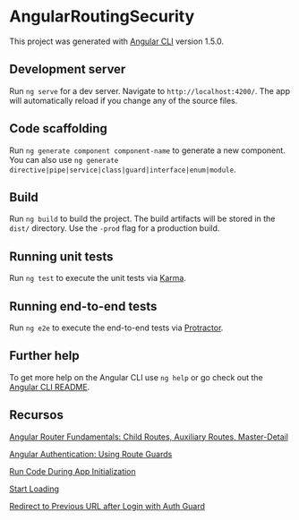 # AngularRoutingSecurity

This project was generated with [Angular CLI](https://github.com/angular/angular-cli) version 1.5.0.

## Development server

Run `ng serve` for a dev server. Navigate to `http://localhost:4200/`. The app will automatically reload if you change any of the source files.

## Code scaffolding

Run `ng generate component component-name` to generate a new component. You can also use `ng generate directive|pipe|service|class|guard|interface|enum|module`.

## Build

Run `ng build` to build the project. The build artifacts will be stored in the `dist/` directory. Use the `-prod` flag for a production build.

## Running unit tests

Run `ng test` to execute the unit tests via [Karma](https://karma-runner.github.io).

## Running end-to-end tests

Run `ng e2e` to execute the end-to-end tests via [Protractor](http://www.protractortest.org/).

## Further help

To get more help on the Angular CLI use `ng help` or go check out the [Angular CLI README](https://github.com/angular/angular-cli/blob/master/README.md).

## Recursos

[Angular Router Fundamentals: Child Routes, Auxiliary Routes, Master-Detail](https://blog.angular-university.io/angular2-router/)

[Angular Authentication: Using Route Guards](https://medium.com/@ryanchenkie_40935/angular-authentication-using-route-guards-bf7a4ca13ae3)

[Run Code During App Initialization](https://www.intertech.com/Blog/angular-4-tutorial-run-code-during-app-initialization/)

[Start Loading](https://gitlab.ic.es.atos.net/angular-seedprojects/angular-start-loading)

[Redirect to Previous URL after Login with Auth Guard](http://jasonwatmore.com/post/2016/12/08/angular-2-redirect-to-previous-url-after-login-with-auth-guard)
